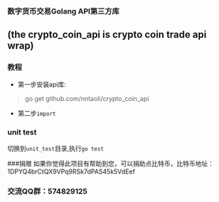 ### 数字货币交易Golang API第三方库   
(the crypto_coin_api is crypto coin trade api wrap)   
-----------------

### 教程
* 第一步安装api库:  
> go get github.com/nntaoli/crypto_coin_api 
* 第二步`import`

### unit test
切换到`unit_test`目录,执行`go test`

###捐赠
如果你觉得此项目有帮助到您，可以捐助点比特币，比特币地址：1DPYQ4brCtQX9VPq9RSk7dPAS45k5VdEef

### 交流QQ群：574829125
